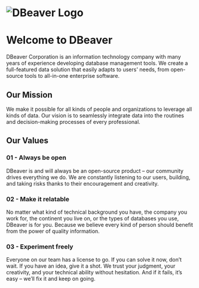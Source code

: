 # ![DBeaver Logo](https://example.com/dbeaver-logo.png)

# Welcome to DBeaver

DBeaver Corporation is an information technology company with many years of experience developing database management tools. We create a full-featured data solution that easily adapts to users' needs, from open-source tools to all-in-one enterprise software.

## Our Mission

We make it possible for all kinds of people and organizations to leverage all kinds of data. Our vision is to seamlessly integrate data into the routines and decision-making processes of every professional.

## Our Values

### 01 - Always be open
DBeaver is and will always be an open-source product – our community drives everything we do. We are constantly listening to our users, building, and taking risks thanks to their encouragement and creativity.

### 02 - Make it relatable
No matter what kind of technical background you have, the company you work for, the continent you live on, or the types of databases you use, DBeaver is for you. Because we believe every kind of person should benefit from the power of quality information.

### 03 - Experiment freely
Everyone on our team has a license to go. If you can solve it now, don’t wait. If you have an idea, give it a shot. We trust your judgment, your creativity, and your technical ability without hesitation. And if it fails, it’s easy – we’ll fix it and keep on going.
